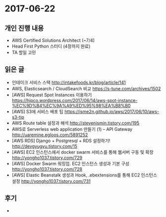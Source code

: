 # 2017-06-22

## 개인 진행 내용

- AWS Certified Solutions Architect (~7/4)
- Head First Python 스터디 (4장까지 완료)
- TA 할일 고민

## 읽은 글

- 인테이크 서비스 스택 http://intakefoods.kr/blog/article/141
- AWS, Elasticsearch / CloudSearch 비교 https://s-tune.com/archives/1502
- [AWS] Request Spot Instances 이용하기 https://hjpco.wordpress.com/2017/06/14/aws-spot-instance-%EC%9D%B4%EC%9A%A9%ED%95%98%EA%B8%B0
- [AWS] S3에 서비스 배포 팁 https://isme2n.github.io/aws/2017/06/10/aws-s3-tip
- AWS Route table 설정과 해석 http://stevenjsmin.tistory.com/195
- AWS로 Serverless web application 만들기 (1) – API Gateway http://uaremine.egloos.com/5891252
- [AWS RDS] Django + Postgresql + RDS 설정하기! http://devgyugyu.tistory.com/15
- [AWS] EC2 인스턴스에서 docker swarm 서비스를 통해 웹서버 구동 및 확장 http://yongho1037.tistory.com/729
- [AWS] Docker Swarm 워밍업. EC2 인스턴스 생성과 기본 구성 http://yongho1037.tistory.com/728
- [AWS] Elastic Beanstalk 생성과 Hook, .ebextensions를 통해 EC2 인스턴스 설정 http://yongho1037.tistory.com/731

## 후기

-
